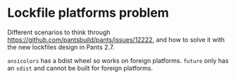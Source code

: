 # Lockfile platforms problem

Different scenarios to think through https://github.com/pantsbuild/pants/issues/12222, and how to solve it with the 
new lockfiles design in Pants 2.7.

`ansicolors` has a bdist wheel so works on foreign platforms. `future` only has an `sdist` and cannot
be built for foreign platforms.
